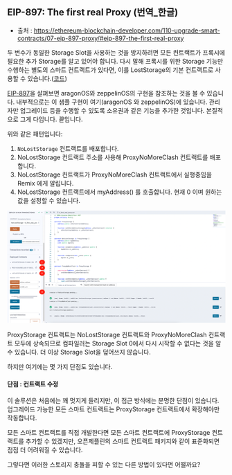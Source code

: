 ## EIP-897: The first real Proxy (번역_한글)
- 출처 : https://ethereum-blockchain-developer.com/110-upgrade-smart-contracts/07-eip-897-proxy/#eip-897-the-first-real-proxy

두 변수가 동일한 Storage Slot을 사용하는 것을 방지하려면 모든 컨트랙트가 프록시에 필요한 추가 Storage를 알고 있어야 합니다. 다시 말해 프록시를 위한 Storage 기능만 수행하는 별도의 스마트 컨트랙트가 있다면, 이를 LostStorage의 기본 컨트랙트로 사용할 수 있습니다.([코드](../5_first_real_proxy.sol))

[EIP-897](./erc_897_delegateProxy.md)을 살펴보면 aragonOS와 zeppelinOS의 구현을 참조하는 것을 볼 수 있습니다. 내부적으로는 이 샘플 구현이 여기(aragonOS 와 zeppelinOS)에 있습니다. 관리자만 업그레이드 등을 수행할 수 있도록 소유권과 같은 기능을 추가한 것입니다. 본질적으로 그게 다입니다. 끝입니다.

위와 같은 패턴입니다:

1. `NoLostStorage` 컨트랙트를 배포합니다. 
2. NoLostStorage 컨트랙트 주소를 사용해 ProxyNoMoreClash 컨트랙트를 배포합니다. 
3. NoLostStorage 컨트랙트가 ProxyNoMoreClash 컨트랙트에서 실행중임을 Remix 에게 알립니다. 
4. NoLostStorage 컨트랙트에서 myAddress() 를 호출합니다. 현재 0 이며 원하는 값을 설정할 수 있습니다. 

![remix_ide_1](./images/5_first_real_proxy_remix_ide_1.png)

ProxyStorage 컨트랙트는 NoLostStorage 컨트랙트와 ProxyNoMoreClash 컨트랙트 모두에 상속되므로 컴파일러는 Storage Slot 0에서 다시 시작할 수 없다는 것을 알 수 있습니다. 더 이상 Storage Slot을 덮어쓰지 않습니다.

하지만 여기에는 몇 가지 단점도 있습니다.

#### 단점 : 컨트랙트 수정
이 솔루션은 처음에는 꽤 멋지게 들리지만, 이 접근 방식에는 분명한 단점이 있습니다. 업그레이드 가능한 모든 스마트 컨트랙트는 ProxyStorage 컨트랙트에서 확장해야만 작동합니다.

모든 스마트 컨트랙트를 직접 개발한다면 모든 스마트 컨트랙트에 ProxyStorage 컨트랙트를 추가할 수 있겠지만, 오픈제플린의 스마트 컨트랙트 패키지와 같이 표준화되면 점점 더 어려워질 수 있습니다.

그렇다면 이러한 스토리지 충돌을 피할 수 있는 다른 방법이 있다면 어떨까요?